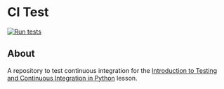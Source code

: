 # CI Test

[![Run tests](https://github.com/mmesiti/grid/actions/workflows/pytest.yaml/badge.svg)](https://github.com/mmesiti/grid/actions/workflows/pytest.yaml)


## About
A repository to test continuous integration for the [Introduction to Testing and Continuous Integration in Python](https://edbennett.github.io/python-testing-ci) lesson.
